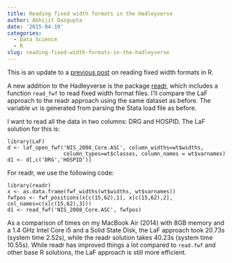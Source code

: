 ```yaml
---
title: Reading fixed width formats in the Hadleyverse
author: Abhijit Dasgupta
date: '2015-04-19'
categories:
  - Data Science
  - R
slug: reading-fixed-width-formats-in-the-hadleyverse
---
```


This is an update to a [previous post](https://statbandit.wordpress.com/2014/11/10/laf-ing-about-fixed-width-formats/) on reading fixed width formats in R.

A new addition to the Hadleyverse is the package [readr](https://github.com/hadley/readr), which includes a function `read_fwf` to read fixed width format files. I'll compare the LaF approach to the readr approach using the same dataset as before. The variable `wt` is generated from parsing the Stata load file as before.

I want to read all the data in two columns: DRG and HOSPID. The LaF solution for this is:
````
library(LaF)
d <- laf_open_fwf('NIS_2008_Core.ASC', column_widths=wt$widths,
                  column_types=wt$classes, column_names = wt$varnames)
d1 <- d[,c('DRG','HOSPID')]
````

For readr, we use the following code:
````
library(readr)
x <- as.data.frame(fwf_widths(wt$widths, wt$varnames))
fwfpos <- fwf_positions(x[c(15,62),1], x[c(15,62),2], col_names=c(x[c(15,62),3]))
d1 <- read_fwf('NIS_2008_Core.ASC', fwfpos)
````

As a comparison of times on my MacBook Air (2014) with 8GB memory and a 1.4 GHz Intel Core i5 and a Solid State Disk, the LaF approach took 20.73s (system time 2.52s), while the readr solution takes 40.23s (system time 10.55s). While readr has improved things a lot compared to `read.fwf` and other base R solutions, the LaF approach is still more efficient.
